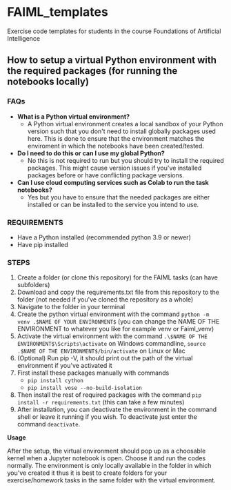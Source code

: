 # FAIML_templates

Exercise code templates for students in the course Foundations of Artificial Intelligence

## How to setup a virtual Python environment with the required packages (for running the notebooks locally)

### FAQs

-   **What is a Python virtual environment?**
    -   A Python virtual environment creates a local sandbox of your Python version such that you don't need to install globally packages used here. This is done to ensure that the environment matches the enviroment in which the notebooks have been created/tested.
-   **Do I need to do this or can I use my global Python?**
    -   No this is not required to run but you should try to install the required packages. This might cause version issues if you've installed packages before or have conflicting package versions.
-   **Can I use cloud computing services such as Colab to run the task notebooks?**
    -   Yes but you have to ensure that the needed packages are either installed or can be installed to the service you intend to use.

### REQUIREMENTS

-   Have a Python installed (recommended python 3.9 or newer)
-   Have pip installed

### STEPS

1. Create a folder (or clone this repository) for the FAIML tasks (can have subfolders)
2. Download and copy the requirements.txt file from this repository to the folder (not needed if you've cloned the repository as a whole)
3. Navigate to the folder in your terminal
4. Create the python virtual environment with the command `python -m venv .$NAME OF YOUR ENVIRONMENT$` (you can change the NAME OF THE ENVIRONMENT to whatever you like for example venv or Faiml_venv)
5. Activate the virtual environment with the command `.\$NAME OF THE ENVIRONMENT$\Scripts\activate` on Windows commandline, `source .$NAME OF THE ENVIRONMENT$/bin/activate` on Linux or Mac
6. (Optional) Run pip -V, it should print out the path of the virtual environment if you've activated it
7. First install these packages manually with commands
    - `pip install cython`
    - `pip install vose --no-build-isolation`
8. Then install the rest of required packages with the command `pip install -r requirements.txt` (this can take a few minutes)
9. After installation, you can deactivate the environment in the command shell or leave it running if you wish. To deactivate just enter the command `deactivate`.

**Usage**

After the setup, the virtual environment should pop up as a choosable kernel when a Jupyter notebook is open. Choose it and run the codes normally. The environment is only locally available in the folder in which you've created it thus it is best to create folders for your exercise/homework tasks in the same folder with the virtual environment.
